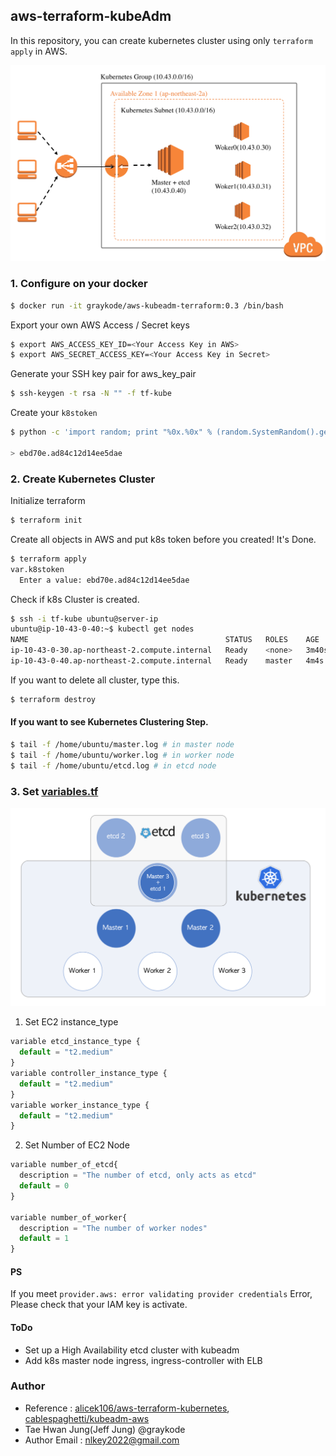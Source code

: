 ## aws-terraform-kubeAdm

In this repository, you can create kubernetes cluster using only `terraform apply` in AWS.

![](aws.png)



### 1. Configure on your docker

```bash
$ docker run -it graykode/aws-kubeadm-terraform:0.3 /bin/bash
```

Export your own AWS Access / Secret keys

```bash
$ export AWS_ACCESS_KEY_ID=<Your Access Key in AWS>
$ export AWS_SECRET_ACCESS_KEY=<Your Access Key in Secret>
```

Generate your SSH key pair for aws_key_pair

```bash
$ ssh-keygen -t rsa -N "" -f tf-kube
```

Create your `k8stoken`

```bash
$ python -c 'import random; print "%0x.%0x" % (random.SystemRandom().getrandbits(3*8), random.SystemRandom().getrandbits(8*8))'

> ebd70e.ad84c12d14ee5dae
```



### 2. Create Kubernetes Cluster

Initialize terraform

```bash
$ terraform init 
```

Create all objects in AWS and put k8s token before you created! It's Done.

```bash
$ terraform apply
var.k8stoken
  Enter a value: ebd70e.ad84c12d14ee5dae
```

Check if k8s Cluster is created.

```bash
$ ssh -i tf-kube ubuntu@server-ip
ubuntu@ip-10-43-0-40:~$ kubectl get nodes
NAME                                            STATUS   ROLES    AGE     VERSION
ip-10-43-0-30.ap-northeast-2.compute.internal   Ready    <none>   3m40s   v1.15.0
ip-10-43-0-40.ap-northeast-2.compute.internal   Ready    master   4m4s    v1.15.0
```

If you want to delete all cluster, type this.

```bash
$ terraform destroy
```



#### If you want to see Kubernetes Clustering Step.

```bash
$ tail -f /home/ubuntu/master.log # in master node
$ tail -f /home/ubuntu/worker.log # in worker node
$ tail -f /home/ubuntu/etcd.log # in etcd node
```

### 3. Set [variables.tf](https://github.com/graykode/aws-kubeadm-terraform/blob/master/variables.tf)

<img src="https://github.com/alicek106/aws-terraform-kubernetes/blob/master/pictures/kube2.png?raw=true" style="width:600px;"/>

1. Set EC2 instance_type
```javascript
variable etcd_instance_type {
  default = "t2.medium"
}
variable controller_instance_type {
  default = "t2.medium"
}
variable worker_instance_type {
  default = "t2.medium"
}
```

2. Set Number of EC2 Node 

```javascript
variable number_of_etcd{
  description = "The number of etcd, only acts as etcd"
  default = 0
}

variable number_of_worker{
  description = "The number of worker nodes"
  default = 1
}
```



#### PS

If you meet `provider.aws: error validating provider credentials` Error, Please check that your IAM key is activate.

#### ToDo
- Set up a High Availability etcd cluster with kubeadm
- Add k8s master node ingress, ingress-controller with ELB

### Author

- Reference : [alicek106/aws-terraform-kubernetes](https://github.com/alicek106/aws-terraform-kubernetes), [cablespaghetti/kubeadm-aws](https://github.com/cablespaghetti/kubeadm-aws)
- Tae Hwan Jung(Jeff Jung) @graykode
- Author Email : [nlkey2022@gmail.com](mailto:nlkey2022@gmail.com)